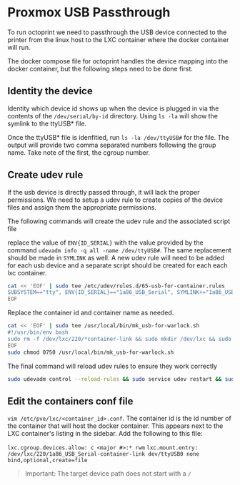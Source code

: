 # Proxmox USB Passthrough

To run octoprint we need to passthrough the USB device connected to the printer from the linux host to the LXC container where the docker container will run.

The docker compose file for octoprint handles the device mapping into the docker container, but the following steps need to be done first.

## Identity the device

Identity which device id shows up when the device is plugged in via the contents of the `/dev/serial/by-id` directory. Using `ls -la` will show the symlink to the ttyUSB* file.

Once the ttyUSB* file is idenfitied, run `ls -la /dev/ttyUSB#` for the file. The output will provide two comma separated numbers following the group name. Take note of the first, the cgroup number.

## Create udev rule

If the usb device is directly passed through, it will lack the proper permissions. We need to setup a udev rule to create copies of the device files and assign them the appropriate permissions.

The following commands will create the udev rule and the associated script file

replace the value of `ENV{ID_SERIAL}` with the value provided by the command `udevadm info -q all -name /dev/ttyUSB#`. The same replacement should be made in `SYMLINK` as well. A new udev rule will need to be added for each usb device and a separate script should be created for each each lxc container.

```bash
cat << 'EOF' | sudo tee /etc/udev/rules.d/65-usb-for-container.rules
SUBSYSTEM=="tty", ENV{ID_SERIAL}=="1a86_USB_Serial", SYMLINK+="1a86_USB_Serial-container-link", RUN+="/usr/local/bin/mk_usb-for-warlock.sh"
EOF
```

Replace the container id and container name as needed.

```bash
cat << 'EOF' | sudo tee /usr/local/bin/mk_usb-for-warlock.sh
#!/usr/bin/env bash
sudo rm -f /dev/lxc/220/*container-link && sudo mkdir /dev/lxc && sudo mkdir /dev/lxc/220 && sudo cp -Lrp /dev/*-container-link /dev/lxc/220 && sudo chown 100000:100020 /dev/lxc/220/*
EOF
sudo chmod 0750 /usr/local/bin/mk_usb-for-warlock.sh
```

The final command will reload udev rules to ensure they work correctly

```bash
sudo udevadm control --reload-rules && sudo service udev restart && sudo udevadm trigger
```

## Edit the containers conf file

`vim /etc/pve/lxc/<container_id>.conf`. The container id is the id number of the container that will host the docker container. This appears next to the LXC container's listing in the sidebar. Add the following to this file:

`lxc.cgroup.devices.allow: c <major #>:* rwm`
`lxc.mount.entry: /dev/lxc/220/1a86_USB_Serial-container-link dev/ttyUSB0 none bind,optional,create=file`

> Important: The target device path does not start with a `/`